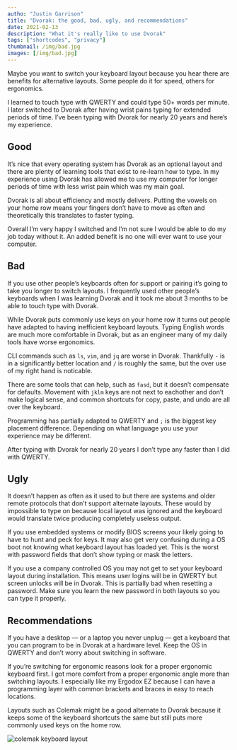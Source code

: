 ```yaml
---
autho: "Justin Garrison"
title: "Dvorak: the good, bad, ugly, and recommendations"
date: 2021-02-13
description: "What it's really like to use Dvorak"
tags: ["shortcodes", "privacy"]
thumbnail: /img/bad.jpg 
images: [/img/bad.jpg]
---
```


Maybe you want to switch your keyboard layout because you hear there are benefits for alternative layouts. Some people do it for speed, others for ergonomics.

I learned to touch type with QWERTY and could type 50+ words per minute. I later switched to Dvorak after having wrist pains typing for extended periods of time. I’ve been typing with Dvorak for nearly 20 years and here’s my experience.

## Good

It’s nice that every operating system has Dvorak as an optional layout and there are plenty of learning tools that exist to re-learn how to type. In my experience using Dvorak has allowed me to use my computer for longer periods of time with less wrist pain which was my main goal.

Dvorak is all about efficiency and mostly delivers. Putting the vowels on your home row means your fingers don’t have to move as often and theoretically this translates to faster typing.

Overall I’m very happy I switched and I’m not sure I would be able to do my job today without it. An added benefit is no one will ever want to use your computer.

## Bad

If you use other people’s keyboards often for support or pairing it’s going to take you longer to switch layouts. I frequently used other people’s keyboards when I was learning Dvorak and it took me about 3 months to be able to touch type with Dvorak.

While Dvorak puts commonly use keys on your home row it turns out people have adapted to having inefficient keyboard layouts. Typing English words are much more comfortable in Dvorak, but as an engineer many of my daily tools have worse ergonomics.

CLI commands such as `ls`, `vim`, and `jq` are worse in Dvorak. Thankfully `-` is in a significantly better location and `/` is roughly the same, but the over use of my right hand is noticable.

There are some tools that can help, such as `fasd`, but it doesn’t compensate for defaults. Movement with `jklm` keys are not next to eachother and don’t make logical sense, and common shortcuts for copy, paste, and undo are all over the keyboard.

Programming has partially adapted to QWERTY and `;` is the biggest key placement difference. Depending on what language you use your experience may be different.

After typing with Dvorak for nearly 20 years I don’t type any faster than I did with QWERTY.

## Ugly

It doesn’t happen as often as it used to but there are systems and older remote protocols that don’t support alternate layouts. These would by impossible to type on because local layout was ignored and the keyboard would translate twice producing completely useless output.

If you use embedded systems or modify BIOS screens your likely going to have to hunt and peck for keys. It may also get very confusing during a OS boot not knowing what keyboard layout has loaded yet. This is the worst with password fields that don’t show typing or mask the letters.

If you use a company controlled OS you may not get to set your keyboard layout during installation. This means user logins will be in QWERTY but screen unlocks will be in Dvorak. This is partially bad when resetting a password. Make sure you learn the new password in both layouts so you can type it properly.

## Recommendations

If you have a desktop — or a laptop you never unplug — get a keyboard that you can program to be in Dvorak at a hardware level. Keep the OS in QWERTY and don’t worry about switching in software.

If you’re switching for ergonomic reasons look for a proper ergonomic keyboard first. I got more comfort from a proper ergonomic angle more than switching layouts. I especially like my Ergodox EZ because I can have a programming layer with common brackets and braces in easy to reach locations.

Layouts such as Colemak might be a good alternate to Dvorak because it keeps some of the keyboard shortcuts the same but still puts more commonly used keys on the home row.

![colemak keyboard layout](/img/colemak-layout.png)
